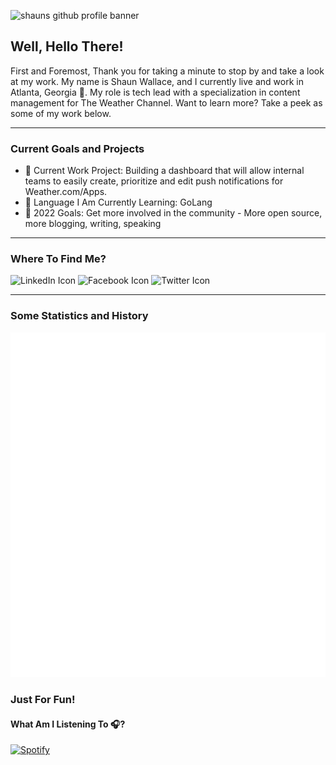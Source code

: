 ![shauns github profile banner](https://s.w-x.co/profile_banner_large.png)

## Well, Hello There!

First and Foremost, Thank you for taking a minute to stop by and take a look at my work.
My name is Shaun Wallace, and I currently live and work in Atlanta, Georgia 🍑. My role is tech lead with a specialization in content management for The Weather Channel. Want to learn more? Take a peek as some of my work below.

---

### Current Goals and Projects

- 🚧 Current Work Project: Building a dashboard that will allow internal teams to easily create, prioritize and edit push notifications for Weather.com/Apps.
- 📖 Language I Am Currently Learning: GoLang
- 🔮 2022 Goals: Get more involved in the community - More open source, more blogging, writing, speaking

---

### Where To Find Me?

![![LinkedIn Icon](https://s.w-x.co/linkedin_personal.svg?v=at&w=100&h=100)](https://www.linkedin.com/in/shaunmwallace/)
![![Facebook Icon](https://s.w-x.co/facebook_personal.svg?v=at&w=100&h=100)](https://www.facebook.com/shaun.wallace21)
![![Twitter Icon](https://s.w-x.co/twitter_personal.svg?v=at&w=100&h=100)](https://twitter.com/ShaunMWallace)

---

### Some Statistics and History

![shauns gitub stats](./github-metrics.svg)

### Just For Fun!

#### What Am I Listening To 🎧?

[![Spotify](https://spotify-now-playing-nine-eta.vercel.app/api/spotify)](https://open.spotify.com/user/1245740323)
